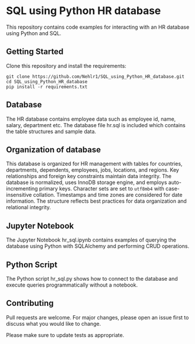 # SQL using Python HR database

This repository contains code examples for interacting with an HR database using Python and SQL.

## Getting Started

Clone this repository and install the requirements:

```
git clone https://github.com/Nehlr1/SQL_using_Python_HR_database.git
cd SQL_using_Python_HR_database
pip install -r requirements.txt
```

## Database

The HR database contains employee data such as employee id, name, salary, department etc. The database file hr.sql is included which contains the table structures and sample data.

## Organization of database
This database is organized for HR management with tables for countries, departments, dependents, employees, jobs, locations, and regions. Key relationships and foreign key constraints maintain data integrity. The database is normalized, uses InnoDB storage engine, and employs auto-incrementing primary keys. Character sets are set to `utf8mb4` with case-insensitive collation. Timestamps and time zones are considered for date information. The structure reflects best practices for data organization and relational integrity.

## Jupyter Notebook

The Jupyter Notebook hr_sql.ipynb contains examples of querying the database using Python with SQLAlchemy and performing CRUD operations.

## Python Script 

The Python script hr_sql.py shows how to connect to the database and execute queries programmatically without a notebook.

## Contributing

Pull requests are welcome. For major changes, please open an issue first to discuss what you would like to change.

Please make sure to update tests as appropriate.
